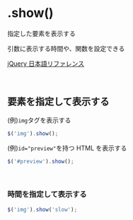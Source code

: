 # .show()
指定した要素を表示する

引数に表示する時間や、関数を設定できる

[jQuery 日本語リファレンス](https://js.studio-kingdom.com/jquery/effects/show)

<br>

## 要素を指定して表示する
  
(例)`img`タグを表示する
```js
$('img').show();
```
  
(例)`id="preview"`を持つ HTML を表示する
```js
$('#preview').show();
```

<br>

### 時間を指定して表示する
```js
$('img').show('slow');
```
